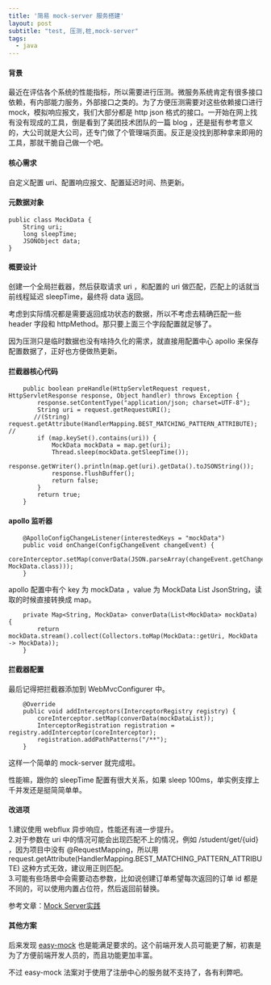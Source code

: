 ```yaml
---
title: '简易 mock-server 服务搭建'
layout: post
subtitle: "test, 压测,桩,mock-server"
tags:
  - java
---
```


#### 背景

最近在评估各个系统的性能指标，所以需要进行压测。微服务系统肯定有很多接口依赖，有内部能力服务，外部接口之类的。为了方便压测需要对这些依赖接口进行 mock，模拟响应报文，我们大部分都是 http json 格式的接口。一开始在网上找有没有现成的工具，倒是看到了美团技术团队的一篇 blog ，还是挺有参考意义的，大公司就是大公司，还专门做了个管理端页面。反正是没找到那种拿来即用的工具，那就干脆自己做一个吧。

#### 核心需求

自定义配置 uri、配置响应报文、配置延迟时间、热更新。


#### 元数据对象 

```
public class MockData {
    String uri;
    long sleepTime;
    JSONObject data;
}
```

#### 概要设计
创建一个全局拦截器，然后获取请求 uri ，和配置的 uri 做匹配，匹配上的话就当前线程延迟 sleepTime，最终将 data 返回。

考虑到实际情况都是需要返回成功状态的数据，所以不考虑去精确匹配一些 header 字段和 httpMethod。那只要上面三个字段配置就足够了。

因为压测只是临时数据也没有啥持久化的需求，就直接用配置中心 apollo 来保存配置数据了，正好也方便做热更新。

#### 拦截器核心代码  

```
    public boolean preHandle(HttpServletRequest request, HttpServletResponse response, Object handler) throws Exception {
        response.setContentType("application/json; charset=UTF-8");
        String uri = request.getRequestURI();
       //(String) request.getAttribute(HandlerMapping.BEST_MATCHING_PATTERN_ATTRIBUTE); //
        if (map.keySet().contains(uri)) {
            MockData mockData = map.get(uri);
            Thread.sleep(mockData.getSleepTime());
            response.getWriter().println(map.get(uri).getData().toJSONString());
            response.flushBuffer();
            return false;
        }
        return true;
    }
```

#### apollo 监听器

```
    @ApolloConfigChangeListener(interestedKeys = "mockData")
    public void onChange(ConfigChangeEvent changeEvent) {
        coreInterceptor.setMap(converData(JSON.parseArray(changeEvent.getChange("mockData").getNewValue(), MockData.class)));
    }
```


apollo 配置中有个 key 为 mockData ，value 为 MockData List JsonString，读取的时候直接转换成 map。

```
    private Map<String, MockData> converData(List<MockData> mockData) {
        return mockData.stream().collect(Collectors.toMap(MockData::getUri, MockData -> MockData));
    }
```

#### 拦截器配置

最后记得把拦截器添加到 WebMvcConfigurer 中。  

```
    @Override
    public void addInterceptors(InterceptorRegistry registry) {
        coreInterceptor.setMap(converData(mockDataList));
        InterceptorRegistration registration = registry.addInterceptor(coreInterceptor);
        registration.addPathPatterns("/**");
    }
```

这样一个简单的 mock-server 就完成啦。

性能嘛，跟你的 sleepTime 配置有很大关系，如果 sleep 100ms，单实例支撑上千并发还是挺简简单单。

#### 改进项

1.建议使用 webflux 异步响应，性能还有进一步提升。  
2.对于参数在 uri 中的情况可能会出现匹配不上的情况，例如 /student/get/{uid} ，因为项目中没有 @RequestMapping，所以用 request.getAttribute(HandlerMapping.BEST_MATCHING_PATTERN_ATTRIBUTE) 这种方式无效，建议用正则匹配。  
3.可能有些场景中会需要动态参数，比如说创建订单希望每次返回的订单 id 都是不同的，可以使用内置占位符，然后返回前替换。

参考文章：[Mock Server实践](https://tech.meituan.com/2015/10/19/mock-server-in-action.html)


#### 其他方案
后来发现 [easy-mock](https://github.com/easy-mock/easy-mock) 也是能满足要求的。这个前端开发人员可能更了解，初衷是为了方便前端开发人员的，而且功能更加丰富。

不过 easy-mock 法案对于使用了注册中心的服务就不支持了，各有利弊吧。